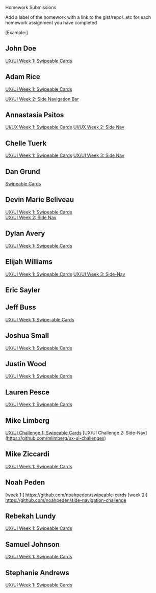 Homework Submissions

Add a label of the homework with a link to the gist/repo/..etc for each homework assignment you have completed

[Example:]
## John Doe
[UX/UI Week 1: Swipeable Cards](https://github.com/johndoe/swipeable-cards)  

## Adam Rice
[UX/UI Week 1: Swipeable Cards](https://github.com/adam-rice/javascript-swipeable-cards)

[UX/UI Week 2: Side Navigation Bar](https://github.com/adam-rice/javascript-side-nav)

## Annastasia Psitos
[UI/UX Week 1: Swipeable Cards](https://github.com/apsitos/UI-UXpractice/tree/master/swipecards)
[UI/UX Week 2: Side Nav](https://github.com/apsitos/UI-UXpractice/tree/master/sidenav)

## Chelle Tuerk
[UX/UI Week 1: Swipeable Cards](https://github.com/chelletuerk/swipeable_cards)
[UX/UI Week 3: Side Nav](https://github.com/chelletuerk/side-nav)

## Dan Grund
[Swipeable Cards](https://github.com/DanGrund/Swipeable-Cards)  

## Devin Marie Beliveau
[UX/UI Week 1: Swipeable Cards](https://github.com/devinmarieb/UX-UI-1-Swipeable-Cards)  
[UX/UI Week 2: Side Nav](https://github.com/devinmarieb/UX-UI-2-Side-Nav)  


## Dylan Avery
[UX/UI Week 1: Swipeable Cards](https://github.com/dylanavery720/swipeable-cards)

## Elijah Williams
[UX/UI Week 1: Swipeable Cards](https://github.com/ejwill04/Swipeable-cards)
[UX/UI Week 3: Side-Nav](https://github.com/ejwill04/Side-Nav)

## Eric Sayler

## Jeff Buss
[UX/UI Week 1: Swipe-able Cards](https://github.com/JeffBuss/ui-elements)

## Joshua Small
[UX/UI Week 1: Swipeable Cards](https://github.com/jksmall0631/swipeable-cards)

## Justin Wood
[UX/UI Week 1: Swipeable Cards](https://github.com/jwood11atx/UX-UI---Swipeable-Cards)

## Lauren Pesce
[UX/UI Week 1: Swipeable Cards](https://github.com/pescel/swipeable-cards)

## Mike Limberg
[UX/UI Challenge 1: Swipeable Cards](https://github.com/mlimberg/ux-ui-challenges)
[UX/UI Challenge 2: Side-Nav] (https://github.com/mlimberg/ux-ui-challenges)

## Mike Ziccardi
[UX/UI Week 1: Swipeable Cards](https://github.com/mziccardi/swipe-cards)

## Noah Peden
[week 1:] https://github.com/noahpeden/swipeable-cards
[week 2:] https://github.com/noahpeden/side-navigation-challenge

## Rebekah Lundy
[UX/UI Week 1: Swipeable Cards](https://github.com/bekahlundy/ui-ux-swipe-cards)

## Samuel Johnson
[UX/UI Week 1: Swipeable Cards](https://github.com/sljohnson32/swipeable-cards)

## Stephanie Andrews
[UX/UI Week 1: Swipeable Cards](https://github.com/StephanieEA/ui-element-samples/tree/gh-pages/swipeable-cards)
